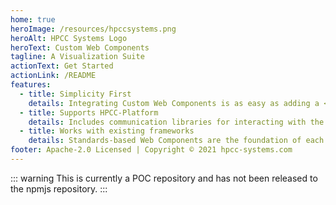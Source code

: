 ```yaml
---
home: true
heroImage: /resources/hpccsystems.png
heroAlt: HPCC Systems Logo
heroText: Custom Web Components
tagline: A Visualization Suite
actionText: Get Started
actionLink: /README
features:
  - title: Simplicity First
    details: Integrating Custom Web Components is as easy as adding a <html-tag>.
  - title: Supports HPCC-Platform
    details: Includes communication libraries for interacting with the HPCC-Platform (optional).
  - title: Works with existing frameworks
    details: Standards-based Web Components are the foundation of each visualization, making them compatible with almost any modern web framework.
footer: Apache-2.0 Licensed | Copyright © 2021 hpcc-systems.com
---
```


::: warning
This is currently a POC repository and has not been released to the npmjs repository.
:::
